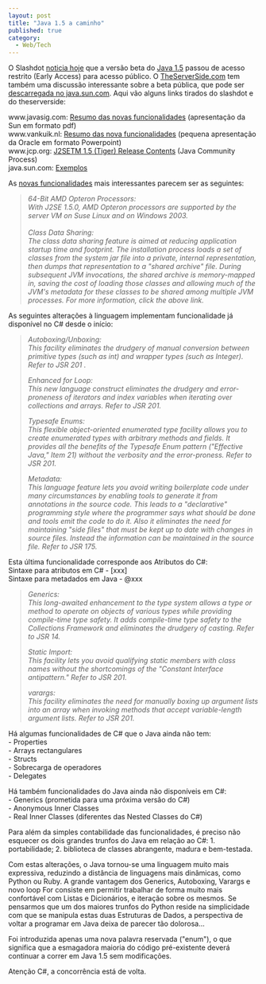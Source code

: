 ```yaml
---
layout: post
title: "Java 1.5 a caminho"
published: true
category:
  - Web/Tech
---
```

<p>O Slashdot <a href="http://slashdot.org/article.pl?sid=04/02/05/0830242">noticia hoje</a> que a versão beta do <a href="http://java.sun.com/j2se/1.5.0/index.jsp">Java 1.5</a> passou de acesso restrito (Early Access) para acesso público. O <a href="http://www.theserverside.com/news/thread.jsp?thread_id=23755">TheServerSide.com</a> tem também uma discussão interessante sobre a beta pública, que pode ser <a href="http://java.sun.com/j2se/1.5.0/download.jsp">descarregada no java.sun.com</a>. Aqui vão alguns links tirados do slashdot e do theserverside:</p>

<p>www.javasig.com: <a href="http://www.javasig.com/Archive/lectures/JavaSIG-Tiger.pdf">Resumo das novas funcionalidades</a> (apresentação da Sun em formato pdf)<br />
www.vankuik.nl: <a href="http://www.vankuik.nl/bart/docs/java-1.5_new_features_en_v2.ppt">Resumo das nova funcionalidades</a> (pequena apresentação da Oracle em formato Powerpoint)<br />
www.jcp.org: <a href="http://jcp.org/en/jsr/detail?id=176">J2SETM 1.5 (Tiger) Release Contents</a> (Java Community Process)<br />
java.sun.com: <a href="http://java.sun.com/developer/technicalArticles/releases/j2se15/">Exemplos</a></p>

<p>As <a href="http://java.sun.com/j2se/1.5.0/docs/relnotes/features.html">novas funcionalidades</a> mais interessantes parecem ser as seguintes:<blockquote><cite>64-Bit AMD Opteron Processors:<br />
With J2SE 1.5.0, AMD Opteron processors are supported by the server VM on Suse Linux and on Windows 2003.</cite><br />
<cite><br />
Class Data Sharing:<br />
The class data sharing feature is aimed at reducing application startup time and footprint. The installation process loads a set of classes from the system jar file into a private, internal representation, then dumps that representation to a "shared archive" file. During subsequent JVM invocations, the shared archive is memory-mapped in, saving the cost of loading those classes and allowing much of the JVM's metadata for these classes to be shared among multiple JVM processes. For more information, click the above link.</cite></blockquote></p>

<p>As seguintes alterações à linguagem implementam funcionalidade já disponível no C# desde o início:<br />
<blockquote><cite>Autoboxing/Unboxing:<br />
This facility eliminates the drudgery of manual conversion between primitive types (such as int) and wrapper types (such as Integer). Refer to JSR 201 .</cite></p>

<p><cite>Enhanced for Loop:<br />
This new language construct eliminates the drudgery and error-proneness of iterators and index variables when iterating over collections and arrays. Refer to JSR 201.</cite></p>

<p><cite>Typesafe Enums:<br />
This flexible object-oriented enumerated type facility allows you to create enumerated types with arbitrary methods and fields. It provides all the benefits of the Typesafe Enum pattern ("Effective Java," Item 21) without the verbosity and the error-proness. Refer to JSR 201.</cite></p>

<p><cite>Metadata:<br />
This language feature lets you avoid writing boilerplate code under many circumstances by enabling tools to generate it from annotations in the source code. This leads to a "declarative" programming style where the programmer says what should be done and tools emit the code to do it. Also it eliminates the need for maintaining "side files" that must be kept up to date with changes in source files. Instead the information can be maintained in the source file. Refer to JSR 175.</cite></blockquote></p>

<p>Esta última funcionalidade corresponde aos Atributos do C#:<br />
Sintaxe para atributos em C# - [xxx]<br />
Sintaxe para metadados em Java - @xxx<br />
<blockquote><cite>Generics:<br />
This long-awaited enhancement to the type system allows a type or method to operate on objects of various types while providing compile-time type safety. It adds compile-time type safety to the Collections Framework and eliminates the drudgery of casting. Refer to JSR 14.</cite></p>

<p><cite>Static Import:<br />
This facility lets you avoid qualifying static members with class names without the shortcomings of the "Constant Interface antipattern." Refer to JSR 201.</cite></p>

<p><cite>varargs:<br />
This facility eliminates the need for manually boxing up argument lists into an array when invoking methods that accept variable-length argument lists. Refer to JSR 201.</cite></blockquote></p>

<p>Há algumas funcionalidades de C# que o Java ainda não tem:<br />
- Properties<br />
- Arrays rectangulares<br />
- Structs<br />
- Sobrecarga de operadores<br />
- Delegates</p>

<p>Há também funcionalidades do Java ainda não disponíveis em C#:<br />
- Generics (prometida para uma próxima versão do C#)<br />
- Anonymous Inner Classes<br />
- Real Inner Classes (diferentes das Nested Classes do C#)</p>

<p>Para além da simples contabilidade das funcionalidades, é preciso não esquecer os dois grandes trunfos do Java em relação ao C#: 1. portabilidade; 2. biblioteca de classes abrangente, madura e bem-testada.</p>

<p>Com estas alterações, o Java tornou-se uma linguagem muito mais expressiva, reduzindo a distância de linguagens mais dinâmicas, como Python ou Ruby. A grande vantagem dos Generics, Autoboxing, Varargs e novo loop For consiste em permitir trabalhar de forma muito mais confortável com Listas e Dicionários, e iteração sobre os mesmos. Se pensarmos que um dos maiores trunfos do Python reside na simplicidade com que se manipula estas duas Estruturas de Dados, a perspectiva de voltar a programar em Java deixa de parecer tão dolorosa...</p>

<p>Foi introduzida apenas uma nova palavra reservada ("enum"), o que significa que a esmagadora maioria do código pré-existente deverá continuar a correr em Java 1.5 sem modificações.</p>

<p>Atenção C#, a concorrência está de volta.</p>

